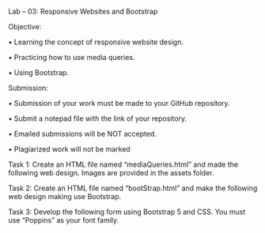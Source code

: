 Lab – 03: Responsive Websites and Bootstrap

Objective:

• Learning the concept of responsive website design.

• Practicing how to use media queries.

• Using Bootstrap.

Submission:

• Submission of your work must be made to your GitHub repository.

• Submit a notepad file with the link of your repository.

• Emailed submissions will be NOT accepted.

• Plagiarized work will not be marked

Task 1: Create an HTML file named “mediaQueries.html” and made the following
web design. Images are provided in the assets folder.

Task 2: Create an HTML file named “bootStrap.html” and make the following web
design making use Bootstrap.

Task 3: Develop the following form using Bootstrap 5 and CSS. You must use
“Poppins” as your font family.